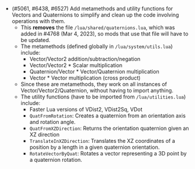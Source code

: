 - (#5061, #6438, #6527) Add metamethods and utility functions for Vectors and Quaternions to simplify and clean up the code involving operations with them.
  - This **removes** the file `/lua/shared/quaternions.lua`, which was added in #4768 (Mar 4, 2023), so mods that use that file will have to be updated.
  - The metamethods (defined globally in `/lua/system/utils.lua`) include:
    - Vector/Vector2 addition/subtraction/negation
    - Vector/Vector2 * Scalar multiplication
    - Quaternion/Vector * Vector/Quaternion multiplication
    - Vector * Vector multiplication (cross product)
  - Since these are metamethods, they work on all instances of Vector/Vector2/Quaternion, without having to import anything.
  - The utility functions (have to be imported from `/lua/utilities.lua`) include:
    - Faster Lua versions of VDist2, VDist2Sq, VDot
    - `QuatFromRotation`: Creates a quaternion from an orientation axis and rotation angle.
    - `QuatFromXZDirection`: Returns the orientation quaternion given an XZ direction
    - `TranslateInXZDirection`: Translates the XZ coordinates of a position by a length in a given quaternion orientation.
    - `RotateVectorByQuat`: Rotates a vector representing a 3D point by a quaternion rotation.
